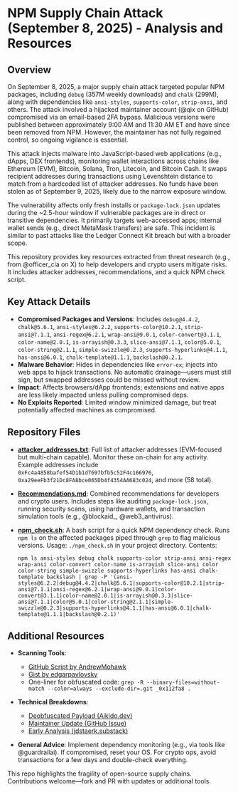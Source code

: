 # NPM Supply Chain Attack (September 8, 2025) - Analysis and Resources

## Overview

On September 8, 2025, a major supply chain attack targeted popular NPM packages, including `debug` (357M weekly downloads) and `chalk` (299M), along with dependencies like `ansi-styles`, `supports-color`, `strip-ansi`, and others. The attack involved a hijacked maintainer account (@qix on GitHub) compromised via an email-based 2FA bypass. Malicious versions were published between approximately 9:00 AM and 11:30 AM ET and have since been removed from NPM. However, the maintainer has not fully regained control, so ongoing vigilance is essential.

This attack injects malware into JavaScript-based web applications (e.g., dApps, DEX frontends), monitoring wallet interactions across chains like Ethereum (EVM), Bitcoin, Solana, Tron, Litecoin, and Bitcoin Cash. It swaps recipient addresses during transactions using Levenshtein distance to match from a hardcoded list of attacker addresses. No funds have been stolen as of September 9, 2025, likely due to the narrow exposure window.

The vulnerability affects only fresh installs or `package-lock.json` updates during the ~2.5-hour window if vulnerable packages are in direct or transitive dependencies. It primarily targets web-accessed apps; internal wallet sends (e.g., direct MetaMask transfers) are safe. This incident is similar to past attacks like the Ledger Connect Kit breach but with a broader scope.

This repository provides key resources extracted from threat research (e.g., from @officer_cia on X) to help developers and crypto users mitigate risks. It includes attacker addresses, recommendations, and a quick NPM check script.

## Key Attack Details

- **Compromised Packages and Versions**: Includes `debug@4.4.2`, `chalk@5.6.1`, `ansi-styles@6.2.2`, `supports-color@10.2.1`, `strip-ansi@7.1.1`, `ansi-regex@6.2.1`, `wrap-ansi@9.0.1`, `color-convert@3.1.1`, `color-name@2.0.1`, `is-arrayish@0.3.3`, `slice-ansi@7.1.1`, `color@5.0.1`, `color-string@2.1.1`, `simple-swizzle@0.2.3`, `supports-hyperlinks@4.1.1`, `has-ansi@6.0.1`, `chalk-template@1.1.1`, `backslash@0.2.1`.
- **Malware Behavior**: Hides in dependencies like `error-ex`; injects into web apps to hijack transactions. No automatic drainage—users must still sign, but swapped addresses could be missed without review.
- **Impact**: Affects browsers/dApp frontends; extensions and native apps are less likely impacted unless pulling compromised deps.
- **No Exploits Reported**: Limited window minimized damage, but treat potentially affected machines as compromised.

## Repository Files

- **[attacker_addresses.txt](attacker_addresses.txt)**: Full list of attacker addresses (EVM-focused but multi-chain capable). Monitor these on-chain for any activity. Example addresses include `0xFc4a4858bafef54D1b1d7697bfb5c52F4c166976`, `0xa29eeFb3f21Dc8FA8bce065Db4f4354AA683c024`, and more (58 total).

- **[Recommendations.md](Recommendations.md)**: Combined recommendations for developers and crypto users. Includes steps like auditing `package-lock.json`, running security scans, using hardware wallets, and transaction simulation tools (e.g., @blockaid_, @web3_antivirus).

- **[npm_check.sh](npm_check.sh)**: A bash script for a quick NPM dependency check. Runs `npm ls` on the affected packages piped through `grep` to flag malicious versions. Usage: `./npm_check.sh` in your project directory. Contents:
  ```
  npm ls ansi-styles debug chalk supports-color strip-ansi ansi-regex wrap-ansi color-convert color-name is-arrayish slice-ansi color color-string simple-swizzle supports-hyperlinks has-ansi chalk-template backslash | grep -P '(ansi-styles@6.2.2|debug@4.4.2|chalk@5.6.1|supports-color@10.2.1|strip-ansi@7.1.1|ansi-regex@6.2.1|wrap-ansi@9.0.1|color-convert@3.1.1|color-name@2.0.1|is-arrayish@0.3.3|slice-ansi@7.1.1|color@5.0.1|color-string@2.1.1|simple-swizzle@0.2.3|supports-hyperlinks@4.1.1|has-ansi@6.0.1|chalk-template@1.1.1|backslash@0.2.1)'
  ```

## Additional Resources

- **Scanning Tools**:
  - [GitHub Script by AndrewMohawk](https://github.com/AndrewMohawk/RandomScripts/blob/main/scan_for_deps_qix-2025-08-09.sh)
  - [Gist by edgarpavlovsky](https://gist.github.com/edgarpavlovsky/695b896445c19b6f66f141696f596059)
  - One-liner for obfuscated code: `grep -R --binary-files=without-match --color=always --exclude-dir=.git _0x112fa8 .`

- **Technical Breakdowns**:
  - [Deobfuscated Payload (Aikido.dev)](https://www.aikido.dev/blog/npm-debug-and-chalk-packages-compromised)
  - [Maintainer Update (GitHub Issue)](https://github.com/debug-js/debug/issues/1005#issuecomment-3266868187)
  - [Early Analysis (jdstaerk.substack)](https://jdstaerk.substack.com/p/we-just-found-malicious-code-in-the)

- **General Advice**: Implement dependency monitoring (e.g., via tools like @guardrailai). If compromised, reset your OS. For crypto ops, avoid transactions for a few days and double-check everything.

This repo highlights the fragility of open-source supply chains. Contributions welcome—fork and PR with updates or additional tools.
